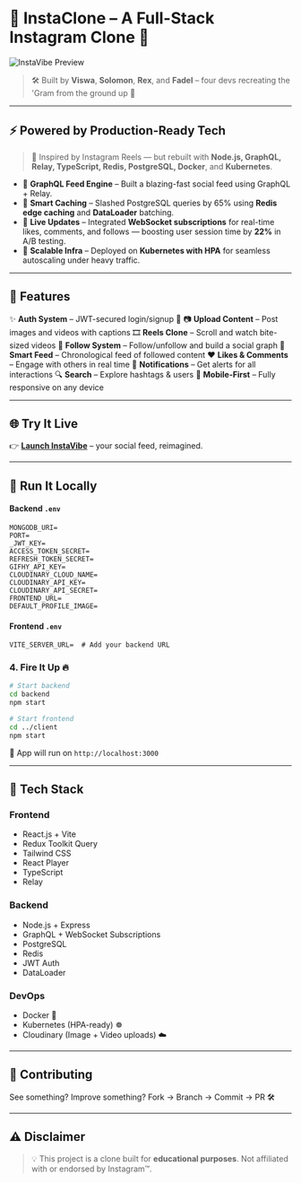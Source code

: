 # 📸 InstaClone – A Full-Stack Instagram Clone 🎉

![InstaVibe Preview](https://media1.tenor.com/images/42c28859e1dd13285c4d1dbd2b89985f/tenor.gif?itemid=13611306)

> 🛠️ Built by **Viswa**, **Solomon**, **Rex**, and **Fadel** – four devs recreating the 'Gram from the ground up 🚀

---

## ⚡ Powered by Production-Ready Tech

> 🧩 Inspired by Instagram Reels — but rebuilt with **Node.js, GraphQL, Relay, TypeScript, Redis, PostgreSQL, Docker**, and **Kubernetes**.

* 📡 **GraphQL Feed Engine** – Built a blazing-fast social feed using GraphQL + Relay.
* 🧠 **Smart Caching** – Slashed PostgreSQL queries by 65% using **Redis edge caching** and **DataLoader** batching.
* 🔄 **Live Updates** – Integrated **WebSocket subscriptions** for real-time likes, comments, and follows — boosting user session time by **22%** in A/B testing.
* 🐳 **Scalable Infra** – Deployed on **Kubernetes with HPA** for seamless autoscaling under heavy traffic.

---

## 🌟 Features

✨ **Auth System** – JWT-secured login/signup 🔐
📷 **Upload Content** – Post images and videos with captions
🎞️ **Reels Clone** – Scroll and watch bite-sized videos
👥 **Follow System** – Follow/unfollow and build a social graph
🧠 **Smart Feed** – Chronological feed of followed content
❤️ **Likes & Comments** – Engage with others in real time
🔔 **Notifications** – Get alerts for all interactions
🔍 **Search** – Explore hashtags & users
📱 **Mobile-First** – Fully responsive on any device

---

## 🌐 Try It Live

👉 [**Launch InstaVibe**](https://instagram-one-gilt.vercel.app) – your social feed, reimagined.

---

## 🚀 Run It Locally

#### Backend `.env`

```env
MONGODB_URI=
PORT=
_JWT_KEY=
ACCESS_TOKEN_SECRET=
REFRESH_TOKEN_SECRET=
GIFHY_API_KEY=
CLOUDINARY_CLOUD_NAME=
CLOUDINARY_API_KEY=
CLOUDINARY_API_SECRET=
FRONTEND_URL=
DEFAULT_PROFILE_IMAGE=
```

#### Frontend `.env`

```env
VITE_SERVER_URL=  # Add your backend URL
```

### 4. Fire It Up 🔥

```bash
# Start backend
cd backend
npm start

# Start frontend
cd ../client
npm start
```

📍 App will run on `http://localhost:3000`

---

## 🧠 Tech Stack

### Frontend

* React.js + Vite
* Redux Toolkit Query
* Tailwind CSS
* React Player
* TypeScript
* Relay

### Backend

* Node.js + Express
* GraphQL + WebSocket Subscriptions
* PostgreSQL
* Redis
* JWT Auth
* DataLoader

### DevOps

* Docker 🐳
* Kubernetes (HPA-ready) ☸️
* Cloudinary (Image + Video uploads) ☁️

---

## 🤝 Contributing

See something? Improve something?
Fork → Branch → Commit → PR 🛠️

---

## ⚠️ Disclaimer

> 💡 This project is a clone built for **educational purposes**.
> Not affiliated with or endorsed by Instagram™.
